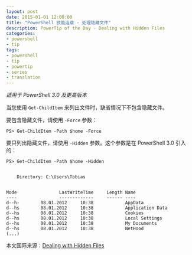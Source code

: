 ```yaml
---
layout: post
date: 2015-01-01 12:00:00
title: "PowerShell 技能连载 - 处理隐藏文件"
description: PowerTip of the Day - Dealing with Hidden Files
categories:
- powershell
- tip
tags:
- powershell
- tip
- powertip
- series
- translation
---
```

_适用于 PowerShell 3.0 及更高版本_

当您使用 `Get-ChildItem` 来列出文件时，缺省情况下不包含隐藏文件。

要包含隐藏文件，请使用 `-Force` 参数：

    PS> Get-ChildItem -Path $home -Force

要只列出隐藏文件，请使用 `-Hidden` 参数。这个参数是在 PowerShell 3.0 引入的：

    PS> Get-ChildItem -Path $home -Hidden
    
    
        Directory: C:\Users\Tobias
    
    
    Mode                LastWriteTime     Length Name                                                                
    ----                -------------     ------ ----                                                                
    d--h-        08.01.2012     10:38            AppData                                                             
    d--hs        08.01.2012     10:38            Application Data                                                    
    d--hs        08.01.2012     10:38            Cookies                                                             
    d--hs        08.01.2012     10:38            Local Settings                                                      
    d--hs        08.01.2012     10:38            My Documents                                                        
    d--hs        08.01.2012     10:38            NetHood                                                             
    (...)

<!--more-->
本文国际来源：[Dealing with Hidden Files](http://community.idera.com/powershell/powertips/b/tips/posts/dealing-with-hidden-files)
